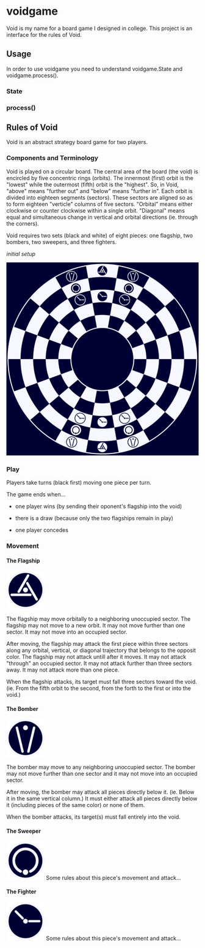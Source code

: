 # voidgame

Void is my name for a board game I designed in college. This project is an interface for the rules of Void.

## Usage

In order to use voidgame you need to understand voidgame.State and voidgame.process().

### State

### process()

## Rules of Void
Void is an abstract strategy board game for two players.

### Components and Terminology
Void is played on a circular board. The central area of the board (the void) is encircled by five concentric rings (orbits). The innermost (first) orbit is the "lowest" while the outermost (fifth) orbit is the "highest". So, in Void, "above" means "further out" and "below" means "further in". Each orbit is divided into eighteen segments (sectors). These sectors are aligned so as to form eighteen "verticle" columns of five sectors. "Orbital" means either clockwise or counter clockwise within a single orbit. "Diagonal" means equal and simultaneous change in vertical and orbital directions (ie. through the corners).

Void requires two sets (black and white) of eight pieces: one flagship, two bombers, two sweepers, and three fighters. 

_initial setup_

![Void Board Initial Setup](/pngs/void-board-initial-setup.png)

### Play
Players take turns (black first) moving one piece per turn. 

The game ends when...

- one player wins (by sending their oponent's flagship into the void)

- there is a draw (because only the two flagships remain in play)

- one player concedes

### Movement

#### The Flagship 
<img src="/pngs/void-flag-black.png" alt="Void Flagship Piece (Black)" width="100" height="100">

The flagship may move orbitally to a neighboring unoccupied sector. The flagship may not move to a new orbit. It may not move further than one sector. It may not move into an occupied sector.

After moving, the flagship may attack the first piece within three sectors along any orbital, vertical, or diagonal trajectory that belongs to the opposit color. The flagship may not attack untill after it moves. It may not attack "through" an occupied sector. It may not attack further than three sectors away. It may not attack more than one piece.

When the flagship attacks, its target must fall three sectors toward the void. (ie. From the fifth orbit to the second, from the forth to the first or into the void.)

#### The Bomber 
<img src="/pngs/void-bomber-black.png" alt="Void Bomber Piece (Black)" width="100" height="100">

The bomber may move to any neighboring unoccupied sector. The bomber may not move further than one sector and it may not move into an occupied sector.

After moving, the bomber may attack all pieces directly below it. (ie. Below it in the same vertical column.) It must either attack all pieces directly below it (including pieces of the same color) or none of them.

When the bomber attacks, its target(s) must fall entirely into the void.

#### The Sweeper 
<img src="/pngs/void-sweeper-black.png" alt="Void Sweeper Piece (Black)" width="100" height="100">
Some rules about this piece's movement and attack...

#### The Fighter 
<img src="/pngs/void-fighter-black.png" alt="Void Fighter Piece (Black)" width="100" height="100">
Some rules about this piece's movement and attack...